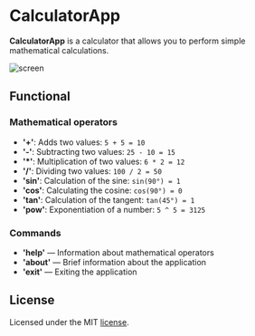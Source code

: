 # CalculatorApp

**CalculatorApp** is a calculator that allows you to perform simple mathematical calculations.

![screen](https://sun9-42.userapi.com/impg/YKKv3E4MonzxgtggebSy6fWCd0cTPJfNPOQxgA/EM4mlXMDuGw.jpg?size=1088x194&quality=95&sign=3093128d7a9897a9df6b17597300b0d3&type=album)

## Functional

### Mathematical operators

- **'+'**: Adds two values: `5 + 5 = 10`
- **'-'**: Subtracting two values: `25 - 10 = 15`
- **'*'**: Multiplication of two values: `6 * 2 = 12`
- **'/'**: Dividing two values: `100 / 2 = 50`
- **'sin'**: Calculation of the sine: `sin(90°) = 1`
- **'cos'**: Calculating the cosine: `cos(90°) = 0`
- **'tan'**: Calculation of the tangent: `tan(45°) = 1`
- **'pow'**: Exponentiation of a number: `5 ^ 5 = 3125`

### Commands

- **'help'** — Information about mathematical operators
- **'about'** — Brief information about the application
- **'exit'** — Exiting the application

## License
Licensed under the MIT [license](license).
